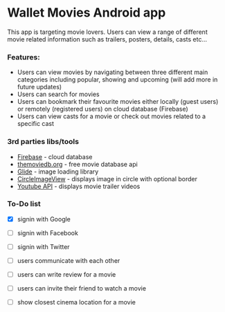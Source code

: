 # Wallet Movies Android app

This app is targeting movie lovers. Users can view a range of different movie related information such as trailers, posters, details, casts etc...

### Features:

* Users can view movies by navigating between three different main categories including popular, showing and upcoming (will add more in future updates)
* Users can search for movies
* Users can bookmark their favourite movies either locally (guest users) or remotely (registered users) on cloud database (Firebase)
* Users can view casts for a movie or check out movies related to a specific cast

### 3rd parties libs/tools

* [Firebase](https://firebase.google.com/) - cloud database
* [themoviedb.org](https://www.themoviedb.org/) - free movie database api
* [Glide](https://github.com/bumptech/glide) - image loading library
* [CircleImageView](https://github.com/hdodenhof/CircleImageView) - displays image in circle with optional border
* [Youtube API](https://developers.google.com/youtube/) - displays movie trailer videos

### To-Do list
- [x] signin with Google
- [ ] signin with Facebook
- [ ] signin with Twitter
- [ ] users communicate with each other
- [ ] users can write review for a movie
- [ ] users can invite their friend to watch a movie
- [ ] show closest cinema location for a movie

